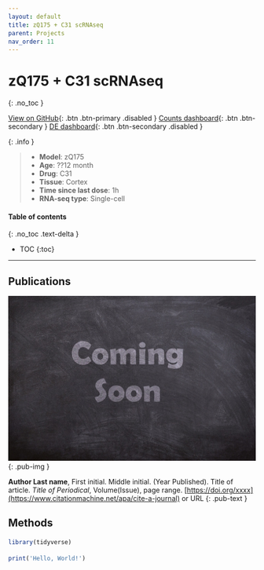 ```yaml
---
layout: default
title: zQ175 + C31 scRNAseq
parent: Projects
nav_order: 11
---
```


# zQ175 + C31 scRNAseq
{: .no_toc }

[View on GitHub](#){: .btn .btn-primary .disabled }
[Counts dashboard](https://longo-stanford.shinyapps.io/count_zQ175_C31_scRNAseq/){: .btn .btn-secondary }
[DE dashboard](#){: .btn .btn-secondary .disabled }

{: .info }
> - **Model**: zQ175
> - **Age**: ??12 month
> - **Drug**: C31
> - **Tissue**: Cortex
> - **Time since last dose**: 1h
> - **RNA-seq type**: Single-cell

#### Table of contents
{: .no_toc .text-delta }

- TOC
{:toc}

---

## Publications

[![](/assets/images/coming-soon.jpg)](https://pixabay.com/photos/coming-soon-chalk-board-blackboard-2550190/)
{: .pub-img }

**Author Last name**, First initial. Middle initial. (Year Published). Title of article. _Title of Periodical_, Volume(Issue), page range. [https://doi.org/xxxx](https://www.citationmachine.net/apa/cite-a-journal) or URL
{: .pub-text }

## Methods

```r
library(tidyverse)

print('Hello, World!')
```
